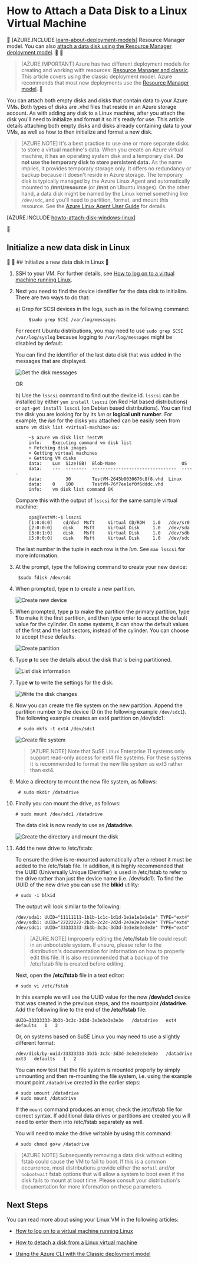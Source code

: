 <properties
	pageTitle="Attach a disk to a Linux VM | Microsoft Azure"
	description="Learn how to attach a data disk to an Azure virtual machine running Linux and initialize it so it's ready for use."
	services="virtual-machines-linux"
	documentationCenter=""
	authors="iainfoulds"
	manager="timlt"
	editor="tysonn"
	tags="azure-service-management"/>

<tags
	ms.service="virtual-machines-linux"
	ms.date="06/07/2016"
	wacn.date=""/>

# How to Attach a Data Disk to a Linux Virtual Machine


[AZURE.INCLUDE [learn-about-deployment-models](../includes/learn-about-deployment-models-classic-include.md)] Resource Manager model. You can also [attach a data disk using the Resource Manager deployment model](/documentation/articles/virtual-machines-linux-add-disk/).


> [AZURE.IMPORTANT] Azure has two different deployment models for creating and working with resources:  [Resource Manager and classic](/documentation/articles/resource-manager-deployment-model/).  This article covers using the classic deployment model. Azure recommends that most new deployments use the [Resource Manager model](/documentation/articles/virtual-machines-linux-add-disk/).


You can attach both empty disks and disks that contain data to your Azure VMs. Both types of disks are .vhd files that reside in an Azure storage account. As with adding any disk to a Linux machine, after you attach the disk you'll need to initialize and format it so it's ready for use. This article details attaching both empty disks and disks already containing data to your VMs, as well as how to then initialize and format a new disk.

> [AZURE.NOTE] It's a best practice to use one or more separate disks to store a virtual machine's data. When you create an Azure virtual machine, it has an operating system disk and a temporary disk. **Do not use the temporary disk to store persistent data.** As the name implies, it provides temporary storage only. It offers no redundancy or backup because it doesn't reside in Azure storage.
> The temporary disk is typically managed by the Azure Linux Agent and automatically mounted to **/mnt/resource** (or **/mnt** on Ubuntu images). On the other hand, a data disk might be named by the Linux kernel something like `/dev/sdc`, and you'll need to partition, format, and mount this resource. See the [Azure Linux Agent User Guide][Agent] for details.

[AZURE.INCLUDE [howto-attach-disk-windows-linux](../includes/howto-attach-disk-linux.md)]


## Initialize a new data disk in Linux


##<a name="how-to-initialize-a-new-data-disk-in-linux"></a> Initialize a new data disk in Linux


1. SSH to your VM. For further details, see [How to log on to a virtual machine running Linux][Logon].

2. Next you need to find the device identifier for the data disk to initialize. There are two ways to do that:

	a) Grep for SCSI devices in the logs, such as in the following command:

			$sudo grep SCSI /var/log/messages

	For recent Ubuntu distributions, you may need to use `sudo grep SCSI /var/log/syslog` because logging to `/var/log/messages` might be disabled by default.

	You can find the identifier of the last data disk that was added in the messages that are displayed.

	![Get the disk messages](./media/virtual-machines-linux-classic-attach-disk/scsidisklog.png)

	OR

	b) Use the `lsscsi` command to find out the device id. `lsscsi` can be installed by either `yum install lsscsi` (on Red Hat based distributions) or `apt-get install lsscsi` (on Debian based distributions). You can find the disk you are looking for by its _lun_ or **logical unit number**. For example, the _lun_ for the disks you attached can be easily seen from `azure vm disk list <virtual-machine>` as:

			~$ azure vm disk list TestVM
			info:    Executing command vm disk list
			+ Fetching disk images
			+ Getting virtual machines
			+ Getting VM disks
			data:    Lun  Size(GB)  Blob-Name                         OS
			data:    ---  --------  --------------------------------  -----
			data:         30        TestVM-2645b8030676c8f8.vhd  Linux
			data:    0    100       TestVM-76f7ee1ef0f6dddc.vhd
			info:    vm disk list command OK

	Compare this with the output of `lsscsi` for the same sample virtual machine:

			ops@TestVM:~$ lsscsi
			[1:0:0:0]    cd/dvd  Msft     Virtual CD/ROM   1.0   /dev/sr0
			[2:0:0:0]    disk    Msft     Virtual Disk     1.0   /dev/sda
			[3:0:1:0]    disk    Msft     Virtual Disk     1.0   /dev/sdb
			[5:0:0:0]    disk    Msft     Virtual Disk     1.0   /dev/sdc

	The last number in the tuple in each row is the _lun_. See `man lsscsi` for more information.

3. At the prompt, type the following command to create your new device:

		$sudo fdisk /dev/sdc


4. When prompted, type **n** to create a new partition.


	![Create new device](./media/virtual-machines-linux-classic-attach-disk/fdisknewpartition.png)

5. When prompted, type **p** to make the partition the primary partition, type **1** to make it the first partition, and then type enter to accept the default value for the cylinder. On some systems, it can show the default values of the first and the last sectors, instead of the cylinder. You can choose to accept these defaults.


	![Create partition](./media/virtual-machines-linux-classic-attach-disk/fdisknewpartition.png)



6. Type **p** to see the details about the disk that is being partitioned.


	![List disk information](./media/virtual-machines-linux-classic-attach-disk/fdisknewpartition.png)



7. Type **w** to write the settings for the disk.


	![Write the disk changes](./media/virtual-machines-linux-classic-attach-disk/fdiskwritedisk.png)

8. Now you can create the file system on the new partition. Append the partition number to the device ID (in the following example `/dev/sdc1`). The following example creates an ext4 partition on /dev/sdc1:

		# sudo mkfs -t ext4 /dev/sdc1

	![Create file system](./media/virtual-machines-linux-classic-attach-disk/mkfsext4.png)

	>[AZURE.NOTE] Note that SuSE Linux Enterprise 11 systems only support read-only access for ext4 file systems. For these systems it is recommended to format the new file system as ext3 rather than ext4.


9. Make a directory to mount the new file system, as follows:

		# sudo mkdir /datadrive


10. Finally you can mount the drive, as follows:

		# sudo mount /dev/sdc1 /datadrive

	The data disk is now ready to use as **/datadrive**.
	
	![Create the directory and mount the disk](./media/virtual-machines-linux-classic-attach-disk/mkdirandmount.png)


11. Add the new drive to /etc/fstab:

	To ensure the drive is re-mounted automatically after a reboot it must be added to the /etc/fstab file. In addition, it is highly recommended that the UUID (Universally Unique IDentifier) is used in /etc/fstab to refer to the drive rather than just the device name (i.e. /dev/sdc1). To find the UUID of the new drive you can use the **blkid** utility:

		# sudo -i blkid

	The output will look similar to the following:

		/dev/sda1: UUID="11111111-1b1b-1c1c-1d1d-1e1e1e1e1e1e" TYPE="ext4"
		/dev/sdb1: UUID="22222222-2b2b-2c2c-2d2d-2e2e2e2e2e2e" TYPE="ext4"
		/dev/sdc1: UUID="33333333-3b3b-3c3c-3d3d-3e3e3e3e3e3e" TYPE="ext4"


	>[AZURE.NOTE] Improperly editing the **/etc/fstab** file could result in an unbootable system. If unsure, please refer to the distribution's documentation for information on how to properly edit this file. It is also recommended that a backup of the /etc/fstab file is created before editing.

	Next, open the **/etc/fstab** file in a text editor:

		# sudo vi /etc/fstab

	In this example we will use the UUID value for the new **/dev/sdc1** device that was created in the previous steps, and the mountpoint **/datadrive**. Add the following line to the end of the **/etc/fstab** file:

		UUID=33333333-3b3b-3c3c-3d3d-3e3e3e3e3e3e   /datadrive   ext4   defaults   1   2

	Or, on systems based on SuSE Linux you may need to use a slightly different format:

		/dev/disk/by-uuid/33333333-3b3b-3c3c-3d3d-3e3e3e3e3e3e   /datadrive   ext3   defaults   1   2

	You can now test that the file system is mounted properly by simply unmounting and then re-mounting the file system, i.e. using the example mount point `/datadrive` created in the earlier steps:

		# sudo umount /datadrive
		# sudo mount /datadrive

	If the `mount` command produces an error, check the /etc/fstab file for correct syntax. If additional data drives or partitions are created you will need to enter them into /etc/fstab separately as well.

	You will need to make the drive writable by using this command:

		# sudo chmod go+w /datadrive

>[AZURE.NOTE] Subsequently removing a data disk without editing fstab could cause the VM to fail to boot. If this is a common occurrence, most distributions provide either the `nofail` and/or `nobootwait` fstab options that will allow a system to boot even if the disk fails to mount at boot time. Please consult your distribution's documentation for more information on these parameters.

## Next Steps
You can read more about using your Linux VM in the following articles:

- [How to log on to a virtual machine running Linux][Logon]

- [How to detach a disk from a Linux virtual machine](/documentation/articles/virtual-machines-linux-classic-detach-disk/)

- [Using the Azure CLI with the Classic deployment model](/documentation/articles/virtual-machines-command-line-tools/)

<!--Link references-->
[Agent]: /documentation/articles/virtual-machines-linux-agent-user-guide/
[Logon]: /documentation/articles/virtual-machines-linux-classic-log-on/
